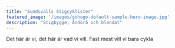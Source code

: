 ```yaml
---
title: "Sundsvalls Stigcyklister"
featured_image: '/images/gohugo-default-sample-hero-image.jpg'
description: "Stigbygge, Ändörå och blandat"
---
```


Det här är vi, det här är vad vi vill.
Fast mest vill vi bara cykla
